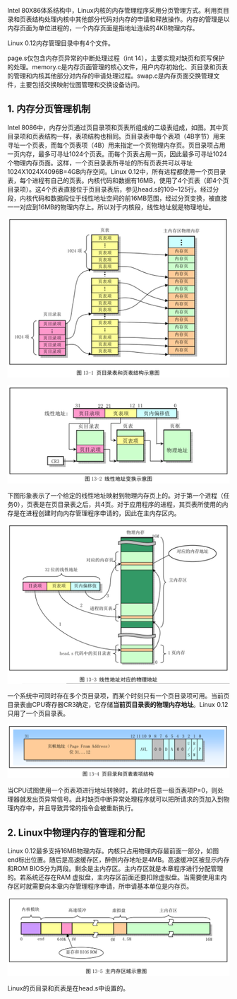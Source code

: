 Intel 80X86体系结构中，Linux内核的内存管理程序采用分页管理方式。利用页目录和页表结构处理内核中其他部分代码对内存的申请和释放操作。内存的管理是以内存页面为单位进程的，一个内存页面是指地址连续的4KB物理内存。

Linux 0.12内存管理目录中有4个文件。

page.s仅包含内存页异常的中断处理过程（int 14），主要实现对缺页和页写保护的处理。memory.c是内存页面管理的核心文件，用户内存初始化、页目录和页表的管理和内核其他部分对内存的申请处理过程。swap.c是内存页面交换管理文件，主要包括交换映射位图管理和交换设备访问。

## 1. 内存分页管理机制

Intel 8086中，内存分页通过页目录项和页表所组成的二级表组成，如图。其中页目录项和页表结构一样，表项结构也相同。页目录表中每个表项（4B字节）用来寻址一个页表，而每个页表项（4B）用来指定一个页物理内存页。页目录项占用一页内存，最多可寻址1024个页表。而每个页表占用一页，因此最多可寻址1024个物理内存页面。这样，一个页目录表所寻址的所有页表共可以寻址1024X1024X4096B=4GB内存空间。Linux 0.12中，所有进程都使用一个页目录表，每个进程有自己的页表。内核代码和数据有16MB，使用了4个页表（即4个页目录项）。这4个页表直接位于页目录表后，参见head.s的109\~125行。经过分段，内核代码和数据段位于线性地址空间的前16MB范围，经过分页变换，被直接一一对应到16MB的物理内存上。所以对于内核段，线性地址就是物理地址。

![config](images/1.png)

![config](images/2.png)

下图形象表示了一个给定的线性地址映射到物理内存页上的。对于第一个进程（任务0），页表是在页目录表之后，共4页。对于应用程序的进程，其页表所使用的内存是在进程创建时向内存管理程序申请的，因此在主内存区内。

![config](images/3.png)

一个系统中可同时存在多个页目录项，而某个时刻只有一个页目录项可用。当前页目录表由CPU寄存器CR3确定，它存储**当前页目录表的物理内存地址**。Linux 0.12只用了一个页目录表。

![config](images/4.png)

当CPU试图使用一个页表项进行地址转换时，若此时任意一级页表项P=0，则处理器就发出页异常信号。此时缺页中断异常处理程序就可以把所请求的页加入到物理内存中，并且导致异常的指令会被重新执行。

## 2. Linux中物理内存的管理和分配

Linux 0.12最多支持16MB物理内存。内核只占用物理内存最前面一部分，如图end标出位置。随后是高速缓存区，醉倒内存地址是4MB。高速缓冲区被显示内存和ROM BIOS分为两段。剩余是主内存区。主内存区就是本章程序进行分配管理的。若系统还存在RAM 虚拟盘，主内存区前面还要扣除虚拟盘。当需要使用主内存区时就需要向本章内存管理程序申请，所申请基本单位是内存页。

![config](images/5.png)

Linux的页目录和页表是在head.s中设置的。